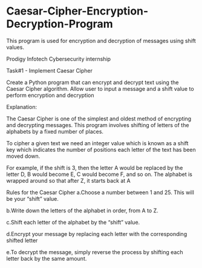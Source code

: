 # Caesar-Cipher-Encryption-Decryption-Program
This program is used for encryption and decryption of messages using shift values.

Prodigy Infotech Cybersecurity internship

Task#1 - Implement Caesar Cipher 
	
Create a Python program that can encrypt and decrypt 	text using the Caesar Cipher algorithm. Allow user to input a message and a shift value to perform 	encryption and decryption

Explanation:

The Caesar Cipher is one of the simplest and oldest method of encrypting and decrypting messages. This program involves shifting of letters of the alphabets by a fixed number of places.

To cipher a given text we need an integer value which is known as a shift key which indicates the number of positions each letter of the text has been moved down.

For example, if the shift is 3, then the letter A would be replaced by the letter D, B would become E, C would become F, and so on. The alphabet is wrapped around so that after Z, it starts back at A

Rules for the Caesar Cipher
a.Choose a number between 1 and 25. This will be your “shift” value.

b.Write down the letters of the alphabet in order, from A to Z.

c.Shift each letter of the alphabet by the “shift” value. 

d.Encrypt your message by replacing each letter with the corresponding shifted letter

e.To decrypt the message, simply reverse the process by shifting each letter back by the same amount.

